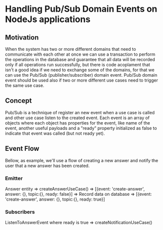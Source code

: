 # Handling Pub/Sub Domain Events on NodeJs applications

## Motivation

When the system has two or more different domains that need to communicate with each other at once we can use a transaction to perform the operations in the database and guarantee that all data will be recorded only if all operations run successfully, but there is code acoplament that isn't a good idea if we need to exchange some of the domains, for that we can use the Pub/Sub (publisher/subscriber) domain event. Pub/Sub domain event should be used also if two or more different use cases need to trigger the same use case.

## Concept

Pub/Sub is a technique of register an new event when a use case is called and other use case listen to the created event. Each event is an array of objects where each object has properties for the event, like name of the event, another useful payloads and a "ready" property initialized as false to indicate that event was called (but not ready yet).


## Event Flow

Bellow, as example, we'll use a flow of creating a new answer and notify the user that a new answer has been created.

### Emitter

Answer entity => createAnswerUseCase() => [{event: 'create-answer', answer: {}, topic:{}, ready: false}] => Record data on database => [{event: 'create-answer', answer: {}, topic:{}, ready: true}]

### Subscribers

ListenToAnswerEvent where ready is true => createNotificationUseCase()
